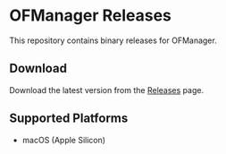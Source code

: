 # OFManager Releases

This repository contains binary releases for OFManager.

## Download

Download the latest version from the [Releases](https://github.com/Tasty-Devs/ofmanager-releases/releases) page.

## Supported Platforms

- macOS (Apple Silicon)
